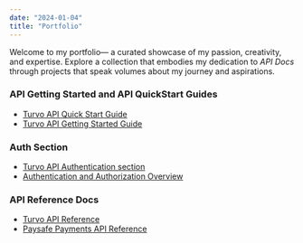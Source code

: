 ```yaml
---
date: "2024-01-04"
title: "Portfolio"
---
```


Welcome to my portfolio— a curated showcase of my passion, creativity, and expertise. Explore a collection that embodies my dedication to *API Docs* through projects that speak volumes about my journey and aspirations.

### API Getting Started and API QuickStart Guides
* <a href="https://help.turvo.com/hc/en-us/articles/15698664295699" target="_blank">Turvo API Quick Start Guide</a>
* <a href="https://help.turvo.com/hc/en-us/articles/19094820990611-API-Getting-Started-Guide" target="_blank">Turvo API Getting Started Guide</a>


### Auth Section
* <a href="https://app.turvo.com/lobby/documentation#tag/Authentication" target="_blank">Turvo API Authentication section</a>
* <a href="https://kb.demandbase.com/hc/en-us/articles/7273739712795-Authentication-and-Authorization-Overview" target="_blank">Authentication and Authorization Overview</a>

### API Reference Docs
* <a href="https://app.turvo.com/lobby/documentation" target="_blank">Turvo API Reference</a>
* <a href="https://developer.paysafe.com/en/payments-api/#/operations/look-up-payment-methods" target="_blank">Paysafe Payments API Reference</a>